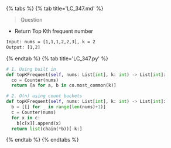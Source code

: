 {% tabs %}
{% tab title='LC_347.md' %}

> Question

* Return Top Kth frequent number

```txt
Input: nums = [1,1,1,2,2,3], k = 2
Output: [1,2]
```

{% endtab %}
{% tab title='LC_347.py' %}

```py
# 1. Using built in
def topKFrequent(self, nums: List[int], k: int) -> List[int]:
  co = Counter(nums)
  return [a for a, b in co.most_common(k)]

# 2. O(n) using count buckets
def topKFrequent(self, nums: List[int], k: int) -> List[int]:
  b = [[] for _ in range(len(nums)+1)]
  c = Counter(nums)
  for x in c:
    b[c[x]].append(x)
  return list(chain(*b))[-k:]
```

{% endtab %}
{% endtabs %}
